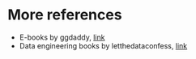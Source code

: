 # More references

- E-books by ggdaddy, [link](https://github.com/gg-daddy/ebooks)
- Data engineering books by letthedataconfess, [link](https://github.com/letthedataconfess/Data-Engineering-Books)
